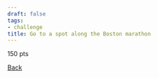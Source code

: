 ```yaml
---
draft: false
tags:
- challenge
title: Go to a spot along the Boston marathon
---
```

150 pts

[Back](https://shadybraden.com/jetlag) 
